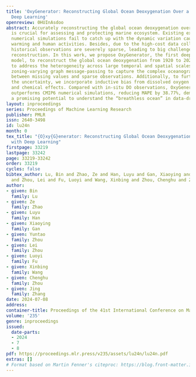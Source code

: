 ```yaml
---
title: 'OxyGenerator: Reconstructing Global Ocean Deoxygenation Over a Century with
  Deep Learning'
openreview: 0HUInAsdoo
abstract: Accurately reconstructing the global ocean deoxygenation over a century
  is crucial for assessing and protecting marine ecosystem. Existing expert-dominated
  numerical simulations fail to catch up with the dynamic variation caused by global
  warming and human activities. Besides, due to the high-cost data collection, the
  historical observations are severely sparse, leading to big challenge for precise
  reconstruction. In this work, we propose OxyGenerator, the first deep learning based
  model, to reconstruct the global ocean deoxygenation from 1920 to 2023. Specifically,
  to address the heterogeneity across large temporal and spatial scales, we propose
  zoning-varying graph message-passing to capture the complex oceanographic correlations
  between missing values and sparse observations. Additionally, to further calibrate
  the uncertainty, we incorporate inductive bias from dissolved oxygen (DO) variations
  and chemical effects. Compared with in-situ DO observations, OxyGenerator significantly
  outperforms CMIP6 numerical simulations, reducing MAPE by 38.77%, demonstrating
  a promising potential to understand the “breathless ocean” in data-driven manner.
layout: inproceedings
series: Proceedings of Machine Learning Research
publisher: PMLR
issn: 2640-3498
id: lu24n
month: 0
tex_title: "{O}xy{G}enerator: Reconstructing Global Ocean Deoxygenation Over a Century
  with Deep Learning"
firstpage: 33219
lastpage: 33242
page: 33219-33242
order: 33219
cycles: false
bibtex_author: Lu, Bin and Zhao, Ze and Han, Luyu and Gan, Xiaoying and Zhou, Yuntao
  and Zhou, Lei and Fu, Luoyi and Wang, Xinbing and Zhou, Chenghu and Zhang, Jing
author:
- given: Bin
  family: Lu
- given: Ze
  family: Zhao
- given: Luyu
  family: Han
- given: Xiaoying
  family: Gan
- given: Yuntao
  family: Zhou
- given: Lei
  family: Zhou
- given: Luoyi
  family: Fu
- given: Xinbing
  family: Wang
- given: Chenghu
  family: Zhou
- given: Jing
  family: Zhang
date: 2024-07-08
address:
container-title: Proceedings of the 41st International Conference on Machine Learning
volume: '235'
genre: inproceedings
issued:
  date-parts:
  - 2024
  - 7
  - 8
pdf: https://proceedings.mlr.press/v235/assets/lu24n/lu24n.pdf
extras: []
# Format based on Martin Fenner's citeproc: https://blog.front-matter.io/posts/citeproc-yaml-for-bibliographies/
---
```

